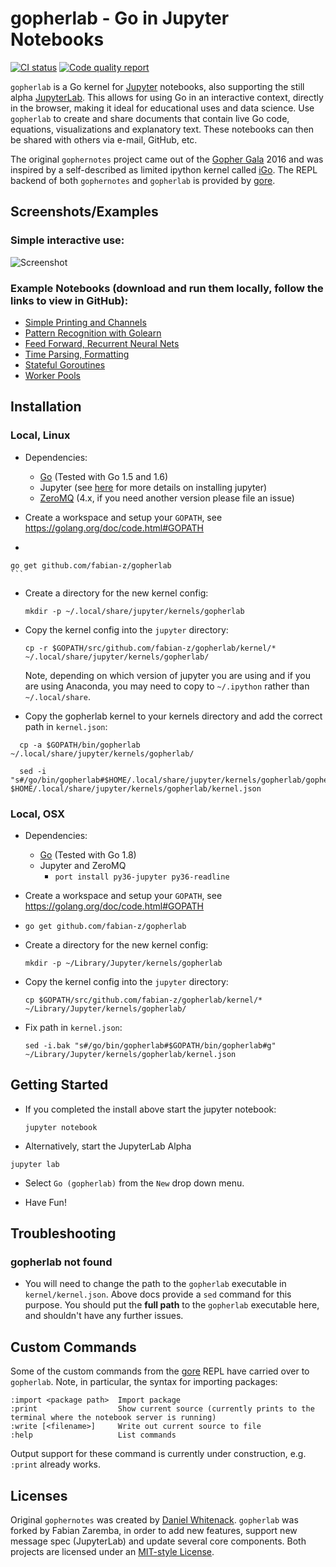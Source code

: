 # gopherlab - Go in Jupyter Notebooks
[![CI status](https://travis-ci.org/fabian-z/gopherlab.svg)](https://travis-ci.org/fabian-z/gopherlab)
[![Code quality report](https://goreportcard.com/badge/github.com/fabian-z/gopherlab)](https://goreportcard.com/report/github.com/fabian-z/gopherlab)

`gopherlab` is a Go kernel for [Jupyter](http://jupyter.org/) notebooks, also supporting the still alpha [JupyterLab](https://github.com/jupyter/jupyterlab).
This allows for using Go in an interactive context, directly in the browser, making it ideal for educational uses and data science. 
Use `gopherlab` to create and share documents that contain live Go code, equations, visualizations and explanatory text.  These notebooks can then be shared with others via e-mail, GitHub, etc. 

The original `gophernotes` project came out of the [Gopher Gala](http://gophergala.com/) 2016 and was inspired by a self-described as limited ipython kernel called [iGo](https://github.com/takluyver/igo).
The REPL backend of both `gophernotes` and `gopherlab` is provided by [gore](https://github.com/motemen/gore).

## Screenshots/Examples

### Simple interactive use:

![Screenshot](https://rawgit.com/fabian-z/gopherlab/master/doc/screenshot.png)

### Example Notebooks (download and run them locally, follow the links to view in GitHub):
- [Simple Printing and Channels](https://github.com/fabian-z/gopherlab/blob/master/examples/Simple-Example.ipynb)
- [Pattern Recognition with Golearn](https://github.com/fabian-z/gopherlab/blob/master/examples/Pattern-Recognition.ipynb)
- [Feed Forward, Recurrent Neural Nets](https://github.com/fabian-z/gopherlab/blob/master/examples/Feed-Forward-Recurrent-NN.ipynb)
- [Time Parsing, Formatting](https://github.com/fabian-z/gopherlab/blob/master/examples/Time-Formatting-Parsing.ipynb)
- [Stateful Goroutines](https://github.com/fabian-z/gopherlab/blob/master/examples/Stateful-Goroutines.ipynb)
- [Worker Pools](https://github.com/fabian-z/gopherlab/blob/master/examples/Worker-Pools.ipynb)

## Installation

### Local, Linux

- Dependencies:

  - [Go](https://golang.org/) (Tested with Go 1.5 and 1.6)
  - Jupyter (see [here](http://jupyter.readthedocs.org/en/latest/install.html) for more details on installing jupyter)
  - [ZeroMQ](http://zeromq.org/) (4.x, if you need another version please file an issue)

- Create a workspace and setup your `GOPATH`, see https://golang.org/doc/code.html#GOPATH



-    ```
    go get github.com/fabian-z/gopherlab
    ```
  

- Create a directory for the new kernel config:

  ```
  mkdir -p ~/.local/share/jupyter/kernels/gopherlab
  ```

- Copy the kernel config into the `jupyter` directory:

  ```
  cp -r $GOPATH/src/github.com/fabian-z/gopherlab/kernel/* ~/.local/share/jupyter/kernels/gopherlab/
  ```
  
  Note, depending on which version of jupyter you are using and if you are using Anaconda, you may need to copy to `~/.ipython` rather than `~/.local/share`.

- Copy the gopherlab kernel to your kernels directory and add the correct path in `kernel.json`:

```
  cp -a $GOPATH/bin/gopherlab ~/.local/share/jupyter/kernels/gopherlab/
  
  sed -i "s#/go/bin/gopherlab#$HOME/.local/share/jupyter/kernels/gopherlab/gopherlab#g" $HOME/.local/share/jupyter/kernels/gopherlab/kernel.json
```

### Local, OSX

- Dependencies:

  - [Go](https://golang.org) (Tested with Go 1.8)
  - Jupyter and ZeroMQ
    - ```port install py36-jupyter py36-readline```

- Create a workspace and setup your `GOPATH`, see https://golang.org/doc/code.html#GOPATH

-   ```
    go get github.com/fabian-z/gopherlab
    ```

- Create a directory for the new kernel config:

  ```
  mkdir -p ~/Library/Jupyter/kernels/gopherlab
  ```

- Copy the kernel config into the `jupyter` directory:

  ```
  cp $GOPATH/src/github.com/fabian-z/gopherlab/kernel/* ~/Library/Jupyter/kernels/gopherlab/
  ```

- Fix path in `kernel.json`:
  ```
  sed -i.bak "s#/go/bin/gopherlab#$GOPATH/bin/gopherlab#g" ~/Library/Jupyter/kernels/gopherlab/kernel.json
  ```

## Getting Started

- If you completed the install above start the jupyter notebook:

  ```
  jupyter notebook
  ```

- Alternatively, start the JupyterLab Alpha
 ```
 jupyter lab
 ```

- Select `Go (gopherlab)` from the `New` drop down menu.

- Have Fun!


## Troubleshooting

### gopherlab not found
- You will need to change the path to the `gopherlab` executable in `kernel/kernel.json`.  Above docs provide a `sed` command for this purpose. You should put the **full path** to the `gopherlab` executable here, and shouldn't have any further issues.


## Custom Commands
Some of the custom commands from the [gore](https://github.com/motemen/gore) REPL have carried over to `gopherlab`.  Note, in particular, the syntax for importing packages:

```
:import <package path>  Import package
:print                  Show current source (currently prints to the terminal where the notebook server is running)
:write [<filename>]     Write out current source to file
:help                   List commands
```

Output support for these command is currently under construction, e.g. `:print` already works.

## Licenses

Original `gophernotes` was created by [Daniel Whitenack](http://www.datadan.io/). `gopherlab` was forked by Fabian Zaremba, in order to add new features, support new message spec (JupyterLab) and update several core components. Both projects are licensed under an [MIT-style License](LICENSE.md).

